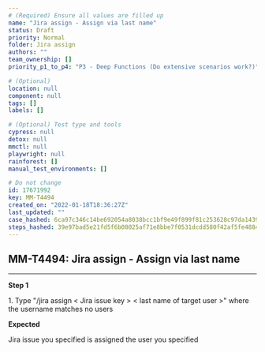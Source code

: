 ```yaml
---
# (Required) Ensure all values are filled up
name: "Jira assign - Assign via last name"
status: Draft
priority: Normal
folder: Jira assign
authors: ""
team_ownership: []
priority_p1_to_p4: "P3 - Deep Functions (Do extensive scenarios work?)"

# (Optional)
location: null
component: null
tags: []
labels: []

# (Optional) Test type and tools
cypress: null
detox: null
mmctl: null
playwright: null
rainforest: []
manual_test_environments: []

# Do not change
id: 17671992
key: MM-T4494
created_on: "2022-01-18T18:36:27Z"
last_updated: ""
case_hashed: 6ca97c346c14be692054a8038bcc1bf9e49f899f81c253628c97da1439d3cecbf0d7a32d988725d36b2d0f368a6beda2
steps_hashed: 39e97bad5e21fd5f6b08025af71e8bbe7f0531dcdd580f42af5fe4884f19ee17ab2420694964b7709af9091711231d4b
---
```


<!-- (Auto-generated) Based on frontmatter's "key" and "name" -->

## MM-T4494: Jira assign - Assign via last name

---

**Step 1**

1\. Type "/jira assign < Jira issue key > < last name of target user >" where the username matches no users

**Expected**

Jira issue you specified is assigned the user you specified
